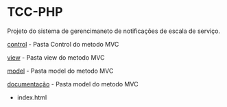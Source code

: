 # TCC-PHP

Projeto do sistema de gerencimaneto de notificações de escala de serviço.

[control](/control) - Pasta Control do metodo MVC

[view](/view) - Pasta view do metodo MVC

[model](/model) - Pasta model do metodo MVC

[documentação](/documentacao) - Pasta model do metodo MVC

- index.html
